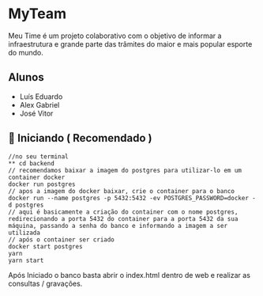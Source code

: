 # MyTeam
 Meu Time é um projeto colaborativo com o objetivo de informar a infraestrutura e grande parte das trâmites do maior e mais popular esporte do mundo.
## Alunos
- Luís Eduardo
- Alex Gabriel
- José Vitor

##	:rocket: Iniciando ( Recomendado )
```
//no seu terminal
** cd backend
// recomendamos baixar a imagem do postgres para utilizar-lo em um container docker
docker run postgres
// apos a imagem do docker baixar, crie o container para o banco
docker run --name postgres -p 5432:5432 -ev POSTGRES_PASSWORD=docker -d postgres
// aqui é basicamente a criação do container com o nome postgres, redirecionando a porta 5432 do container para a porta 5432 da sua máquina, passando a senha do banco e informando a imagem a ser utilizada
// após o container ser criado
docker start postgres
yarn
yarn start
```
Após Iniciado o banco basta abrir o index.html dentro de web e realizar as consultas / gravações.
